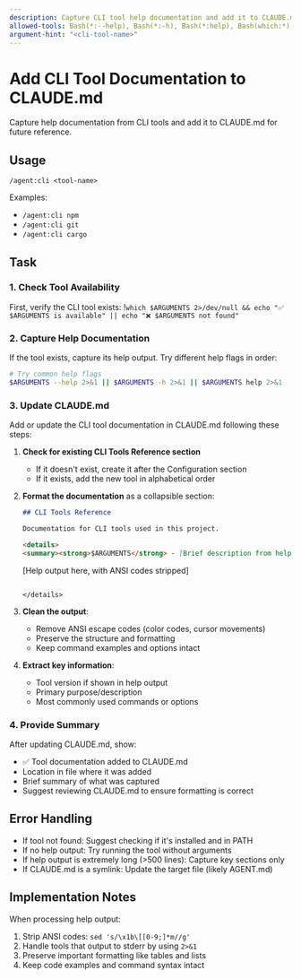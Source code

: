 ```yaml
---
description: Capture CLI tool help documentation and add it to CLAUDE.md for AI assistant reference
allowed-tools: Bash(*:--help), Bash(*:-h), Bash(*:help), Bash(which:*), Edit, Read
argument-hint: "<cli-tool-name>"
---
```


# Add CLI Tool Documentation to CLAUDE.md

Capture help documentation from CLI tools and add it to CLAUDE.md for future reference.

## Usage
`/agent:cli <tool-name>`

Examples:
- `/agent:cli npm`
- `/agent:cli git`
- `/agent:cli cargo`

## Task

### 1. Check Tool Availability
First, verify the CLI tool exists:
!`which $ARGUMENTS 2>/dev/null && echo "✅ $ARGUMENTS is available" || echo "❌ $ARGUMENTS not found"`

### 2. Capture Help Documentation
If the tool exists, capture its help output. Try different help flags in order:

```bash
# Try common help flags
$ARGUMENTS --help 2>&1 || $ARGUMENTS -h 2>&1 || $ARGUMENTS help 2>&1
```

### 3. Update CLAUDE.md
Add or update the CLI tool documentation in CLAUDE.md following these steps:

1. **Check for existing CLI Tools Reference section**
   - If it doesn't exist, create it after the Configuration section
   - If it exists, add the new tool in alphabetical order

2. **Format the documentation** as a collapsible section:
   ```markdown
   ## CLI Tools Reference
   
   Documentation for CLI tools used in this project.
   
   <details>
   <summary><strong>$ARGUMENTS</strong> - [Brief description from help output]</summary>
   
   ```
   [Help output here, with ANSI codes stripped]
   ```
   
   </details>
   ```

3. **Clean the output**:
   - Remove ANSI escape codes (color codes, cursor movements)
   - Preserve the structure and formatting
   - Keep command examples and options intact

4. **Extract key information**:
   - Tool version if shown in help output
   - Primary purpose/description
   - Most commonly used commands or options

### 4. Provide Summary
After updating CLAUDE.md, show:
- ✅ Tool documentation added to CLAUDE.md
- Location in file where it was added
- Brief summary of what was captured
- Suggest reviewing CLAUDE.md to ensure formatting is correct

## Error Handling
- If tool not found: Suggest checking if it's installed and in PATH
- If no help output: Try running the tool without arguments
- If help output is extremely long (>500 lines): Capture key sections only
- If CLAUDE.md is a symlink: Update the target file (likely AGENT.md)

## Implementation Notes
When processing help output:
1. Strip ANSI codes: `sed 's/\x1b\[[0-9;]*m//g'`
2. Handle tools that output to stderr by using `2>&1`
3. Preserve important formatting like tables and lists
4. Keep code examples and command syntax intact